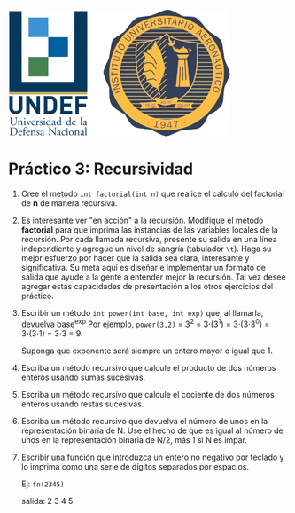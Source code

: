 ![IUA Logo](/logo-iua.png)

# Práctico 3: **Recursividad**

1. Cree el metodo `int factorial(int n)` que realice el calculo del factorial de **n** de manera recursiva.

2. Es interesante ver "en acción" a la recursión. Modifique el método **factorial** para que imprima las instancias de las variables locales de la recursión. Por cada llamada recursiva, presente su salida en una línea independiente y agregue un nivel de sangría (tabulador `\t`). Haga su mejor esfuerzo por hacer que la salida sea clara, interesante y significativa. Su meta aquí es diseñar e implementar un formato de salida que ayude a la gente a entender mejor la recursión. Tal vez desee agregar estas capacidades de presentación a los otros ejercicios del práctico.

3. Escribir un método `int power(int base, int exp)` que, al llamarla, devuelva base<sup>exp</sup> Por ejemplo, `power(3,2)` = 3<sup>2</sup> = 3⋅(3<sup>1</sup>) = 3⋅(3⋅3<sup>0</sup>) = 3⋅(3⋅1) = 3⋅3 = 9.

   Suponga que exponente será siempre un entero mayor o igual que 1.

4. Escriba un método recursivo que calcule el producto de dos números enteros usando sumas sucesivas.

5. Escriba un método recursivo que calcule el cociente de dos números enteros usando restas sucesivas.

6. Escriba un método recursivo que devuelva el número de unos en la representación binaria de N. Use el hecho de que es igual al número de unos en la representación binaria de N/2, más 1 si N es impar.

7.  <p> Escribir una función que introduzca un entero no negativo por teclado y lo imprima como una serie de dígitos separados por espacios.

    Ej: `fn(2345)`
   
    salida: 2 3 4 5


